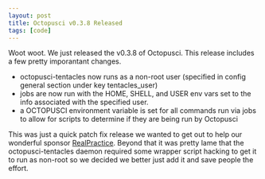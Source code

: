 ```yaml
---
layout: post
title: Octopusci v0.3.8 Released
tags: [code]
---
```


Woot woot. We just released the v0.3.8 of Octopusci. This release includes a few pretty imporantant
changes.

 * octopusci-tentacles now runs as a non-root user (specified in config general section under key tentacles_user)
 * jobs are now run with the HOME, SHELL, and USER env vars set to the info associated with the specified user.
 * a OCTOPUSCI environment variable is set for all commands run via jobs to allow for scripts to determine if they are being run by Octopusci

This was just a quick patch fix release we wanted to get out to help our wonderful sponsor [RealPractice](http://www.realpractice.com/).
Beyond that it was pretty lame that the octopusci-tentacles daemon required some wrapper script hacking to get it to run as non-root
so we decided we better just add it and save people the effort.
